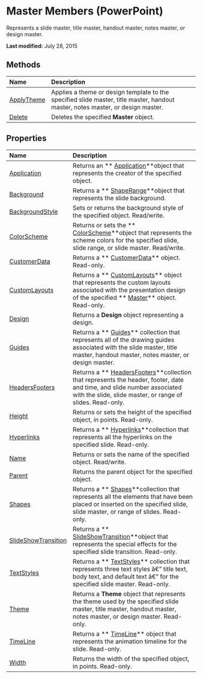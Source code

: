 
# Master Members (PowerPoint)
Represents a slide master, title master, handout master, notes master, or design master.

 **Last modified:** July 28, 2015


## Methods



|**Name**|**Description**|
|:-----|:-----|
| [ApplyTheme](ae30318b-20e6-4eae-df4c-1f159fd77d6a.md)|Applies a theme or design template to the specified slide master, title master, handout master, notes master, or design master.|
| [Delete](604d32e9-c47e-e236-de5c-7ada3e5da9ef.md)|Deletes the specified  **Master** object.|

## Properties



|**Name**|**Description**|
|:-----|:-----|
| [Application](ebe53ffb-cc21-fbf3-f39c-41b2d69cbf63.md)|Returns an  ** [Application](978c2b99-4271-b953-4283-73b5f3d96f41.md)**object that represents the creator of the specified object.|
| [Background](94b07efa-4e33-ac2c-c466-ff38499f81c4.md)|Returns a  ** [ShapeRange](0a194183-380e-ffb6-9336-b5bd311e917d.md)**object that represents the slide background.|
| [BackgroundStyle](6bd0adb1-ac97-faa0-1260-3db1bb3b3984.md)|Sets or returns the background style of the specified object. Read/write.|
| [ColorScheme](f481aa76-e96f-686a-edbb-b2bef8be0e8c.md)|Returns or sets the  ** [ColorScheme](c1945542-b628-e2b1-5114-e064f0563a01.md)**object that represents the scheme colors for the specified slide, slide range, or slide master. Read/write.|
| [CustomerData](b42e54f7-64a5-8dcb-5079-6d6ffe8b18f0.md)|Returns a  ** [CustomerData](1d658369-ea6c-6959-cd00-230dc111f765.md)** object. Read-only.|
| [CustomLayouts](8364388f-71be-c6b7-5ab0-4150e6f62feb.md)|Returns a  ** [CustomLayouts](9ce682fb-545c-55cb-e9ac-3475f7556af1.md)** object that represents the custom layouts associated with the presentation design of the specified ** [Master](22e8805e-6469-1a34-7f7b-f1ea5c6c49ff.md)** object. Read-only.|
| [Design](78035fbd-e2f3-9089-2263-c04ce72394db.md)|Returns a  **Design** object representing a design.|
| [Guides](75dabe07-406f-6770-db21-57fb8416d095.md)|Returns a  ** [Guides](723d3e9e-e39a-215a-093f-3c76377b98ec.md)** collection that represents all of the drawing guides associated with the slide master, title master, handout master, notes master, or design master.|
| [HeadersFooters](ac9f3282-32be-c561-e5cb-80e35db1797d.md)|Returns a  ** [HeadersFooters](5fb10c90-0611-e797-836b-3f18b273af04.md)**collection that represents the header, footer, date and time, and slide number associated with the slide, slide master, or range of slides. Read-only.|
| [Height](758cfe5a-c42c-73af-b3ed-56149275ceaa.md)|Returns or sets the height of the specified object, in points. Read-only.|
| [Hyperlinks](5d9af48b-49e2-4253-a431-4341a697437b.md)|Returns a  ** [Hyperlinks](33a3fe49-6302-0f53-22f6-b8b1594d5d57.md)**collection that represents all the hyperlinks on the specified slide. Read-only.|
| [Name](1c751814-61fe-c246-d516-0d43b7757248.md)|Returns or sets the name of the specified object. Read/write.|
| [Parent](315325b9-c7cd-f43c-ce92-4552ff2bdd71.md)|Returns the parent object for the specified object.|
| [Shapes](a4620f02-d3d2-da87-6bbc-430557365c2d.md)|Returns a  ** [Shapes](eb208855-254e-1a0f-884b-4a5edcfd584d.md)**collection that represents all the elements that have been placed or inserted on the specified slide, slide master, or range of slides. Read-only.|
| [SlideShowTransition](935cadd9-a57a-a792-62b4-e198546438b2.md)|Returns a  ** [SlideShowTransition](60707d0d-62a8-0366-c22f-c5c5635fd762.md)**object that represents the special effects for the specified slide transition. Read-only.|
| [TextStyles](713b6f60-5c20-6ddf-9660-4f5f2d27546d.md)|Returns a  ** [TextStyles](5c56df6d-8f37-ebe7-2955-c6c5de1ed771.md)** collection that represents three text styles â€” title text, body text, and default text â€” for the specified slide master. Read-only.|
| [Theme](8d7852e1-2edb-9e56-2b05-f339d7436d6e.md)|Returns a  **Theme** object that represents the theme used by the specified slide master, title master, handout master, notes master, or design master. Read-only.|
| [TimeLine](f57756b5-9b13-336b-0d5c-00161590ba03.md)|Returns a  ** [TimeLine](0b5a8863-8329-48d0-cb0b-3b34e87acb76.md)** object that represents the animation timeline for the slide. Read-only.|
| [Width](7dd4a429-789d-fb76-2689-7e42b0668d4e.md)|Returns the width of the specified object, in points. Read-only.|
